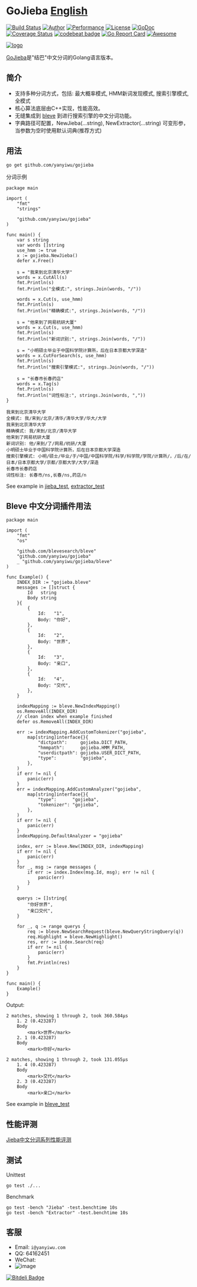 # GoJieba [English](README_EN.md)

[![Build Status](https://travis-ci.org/yanyiwu/gojieba.png?branch=master)](https://travis-ci.org/yanyiwu/gojieba) 
[![Author](https://img.shields.io/badge/author-@yanyiwu-blue.svg?style=flat)](http://yanyiwu.com/) 
[![Performance](https://img.shields.io/badge/performance-excellent-brightgreen.svg?style=flat)](http://yanyiwu.com/work/2015/06/14/jieba-series-performance-test.html) 
[![License](https://img.shields.io/badge/license-MIT-yellow.svg?style=flat)](http://yanyiwu.mit-license.org)
[![GoDoc](https://godoc.org/github.com/yanyiwu/gojieba?status.svg)](https://godoc.org/github.com/yanyiwu/gojieba)
[![Coverage Status](https://coveralls.io/repos/yanyiwu/gojieba/badge.svg?branch=master&service=github)](https://coveralls.io/github/yanyiwu/gojieba?branch=master)
[![codebeat badge](https://codebeat.co/badges/a336d042-3583-4212-8204-88da4407438e)](https://codebeat.co/projects/github-com-yanyiwu-gojieba)
[![Go Report Card](https://goreportcard.com/badge/yanyiwu/gojieba)](https://goreportcard.com/report/yanyiwu/gojieba)
[![Awesome](https://cdn.rawgit.com/sindresorhus/awesome/d7305f38d29fed78fa85652e3a63e154dd8e8829/media/badge.svg)](https://github.com/avelino/awesome-go) 

[![logo](http://7viirv.com1.z0.glb.clouddn.com/GoJieBaLogo-v2.png)](http://yanyiwu.com/work/2015/09/14/c-cpp-go-mix-programming.html)

[GoJieba]是"结巴"中文分词的Golang语言版本。

## 简介

+ 支持多种分词方式，包括: 最大概率模式, HMM新词发现模式, 搜索引擎模式, 全模式
+ 核心算法底层由C++实现，性能高效。
+ 无缝集成到 [bleve] 到进行搜索引擎的中文分词功能。
+ 字典路径可配置，NewJieba(...string), NewExtractor(...string) 可变形参，当参数为空时使用默认词典(推荐方式)

## 用法

```
go get github.com/yanyiwu/gojieba
```

分词示例

```
package main

import (
	"fmt"
	"strings"

	"github.com/yanyiwu/gojieba"
)

func main() {
	var s string
	var words []string
	use_hmm := true
	x := gojieba.NewJieba()
	defer x.Free()

	s = "我来到北京清华大学"
	words = x.CutAll(s)
	fmt.Println(s)
	fmt.Println("全模式:", strings.Join(words, "/"))

	words = x.Cut(s, use_hmm)
	fmt.Println(s)
	fmt.Println("精确模式:", strings.Join(words, "/"))

	s = "他来到了网易杭研大厦"
	words = x.Cut(s, use_hmm)
	fmt.Println(s)
	fmt.Println("新词识别:", strings.Join(words, "/"))

	s = "小明硕士毕业于中国科学院计算所，后在日本京都大学深造"
	words = x.CutForSearch(s, use_hmm)
	fmt.Println(s)
	fmt.Println("搜索引擎模式:", strings.Join(words, "/"))

	s = "长春市长春药店"
	words = x.Tag(s)
	fmt.Println(s)
	fmt.Println("词性标注:", strings.Join(words, ","))
}
```

```
我来到北京清华大学
全模式: 我/来到/北京/清华/清华大学/华大/大学
我来到北京清华大学
精确模式: 我/来到/北京/清华大学
他来到了网易杭研大厦
新词识别: 他/来到/了/网易/杭研/大厦
小明硕士毕业于中国科学院计算所，后在日本京都大学深造
搜索引擎模式: 小明/硕士/毕业/于/中国/中国科学院/科学/科学院/学院/计算所/，/后/在/日本/日本京都大学/京都/京都大学/大学/深造
长春市长春药店
词性标注: 长春市/ns,长春/ns,药店/n
```

See example in [jieba_test](jieba_test.go), [extractor_test](extractor_test.go)

## Bleve 中文分词插件用法

```
package main

import (
	"fmt"
	"os"

	"github.com/blevesearch/bleve"
	"github.com/yanyiwu/gojieba"
	_ "github.com/yanyiwu/gojieba/bleve"
)

func Example() {
	INDEX_DIR := "gojieba.bleve"
	messages := []struct {
		Id   string
		Body string
	}{
		{
			Id:   "1",
			Body: "你好",
		},
		{
			Id:   "2",
			Body: "世界",
		},
		{
			Id:   "3",
			Body: "亲口",
		},
		{
			Id:   "4",
			Body: "交代",
		},
	}

	indexMapping := bleve.NewIndexMapping()
	os.RemoveAll(INDEX_DIR)
	// clean index when example finished
	defer os.RemoveAll(INDEX_DIR)

	err := indexMapping.AddCustomTokenizer("gojieba",
		map[string]interface{}{
			"dictpath":     gojieba.DICT_PATH,
			"hmmpath":      gojieba.HMM_PATH,
			"userdictpath": gojieba.USER_DICT_PATH,
			"type":         "gojieba",
		},
	)
	if err != nil {
		panic(err)
	}
	err = indexMapping.AddCustomAnalyzer("gojieba",
		map[string]interface{}{
			"type":      "gojieba",
			"tokenizer": "gojieba",
		},
	)
	if err != nil {
		panic(err)
	}
	indexMapping.DefaultAnalyzer = "gojieba"

	index, err := bleve.New(INDEX_DIR, indexMapping)
	if err != nil {
		panic(err)
	}
	for _, msg := range messages {
		if err := index.Index(msg.Id, msg); err != nil {
			panic(err)
		}
	}

	querys := []string{
		"你好世界",
		"亲口交代",
	}

	for _, q := range querys {
		req := bleve.NewSearchRequest(bleve.NewQueryStringQuery(q))
		req.Highlight = bleve.NewHighlight()
		res, err := index.Search(req)
		if err != nil {
			panic(err)
		}
		fmt.Println(res)
	}
}

func main() {
	Example()
}
```

Output:

```
2 matches, showing 1 through 2, took 360.584µs
    1. 2 (0.423287)
    Body
        <mark>世界</mark>
    2. 1 (0.423287)
    Body
        <mark>你好</mark>

2 matches, showing 1 through 2, took 131.055µs
    1. 4 (0.423287)
    Body
        <mark>交代</mark>
    2. 3 (0.423287)
    Body
        <mark>亲口</mark>
```

See example in [bleve_test](bleve/bleve_test.go)

## 性能评测

[Jieba中文分词系列性能评测]

## 测试

Unittest

```
go test ./...
```

Benchmark

```
go test -bench "Jieba" -test.benchtime 10s
go test -bench "Extractor" -test.benchtime 10s
```

## 客服

+ Email: `i@yanyiwu.com`
+ QQ: 64162451
+ WeChat: 
+ ![image](http://7viirv.com1.z0.glb.clouddn.com/5a7d1b5c0d_yanyiwu_personal_qrcodes.jpg)

[CppJieba]:http://github.com/yanyiwu/cppjieba
[GoJieba]:http://github.com/yanyiwu/gojieba
[Jieba]:https://github.com/fxsjy/jieba
[Jieba中文分词系列性能评测]:http://yanyiwu.com/work/2015/06/14/jieba-series-performance-test.html
[bleve]:https://github.com/blevesearch/bleve

[![Bitdeli Badge](https://d2weczhvl823v0.cloudfront.net/yanyiwu/gojieba/trend.png)](https://bitdeli.com/free "Bitdeli Badge")
